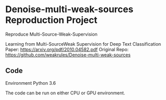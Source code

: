 # Denoise-multi-weak-sources Reproduction Project
Reproduce Multi-Source-Weak-Supervision 

Learning from Multi-SourceWeak Supervision for Deep Text Classification
Paper: https://arxiv.org/pdf/2010.04582.pdf
Original Repo: https://github.com/weakrules/Denoise-multi-weak-sources

## Code
Environment
Python 3.6

The code can be run on either CPU or GPU environment.

